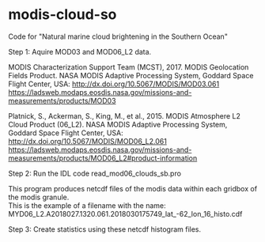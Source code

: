 # modis-cloud-so
Code for "Natural marine cloud brightening in the Southern Ocean"

Step 1:  Aquire MOD03 and MOD06_L2 data.

MODIS Characterization Support Team (MCST), 2017. MODIS Geolocation Fields Product. NASA MODIS Adaptive Processing System, Goddard Space Flight Center, USA: http://dx.doi.org/10.5067/MODIS/MOD03.061
https://ladsweb.modaps.eosdis.nasa.gov/missions-and-measurements/products/MOD03

Platnick, S., Ackerman, S., King, M., et al., 2015. MODIS Atmosphere L2 Cloud Product (06_L2). NASA MODIS Adaptive Processing System, Goddard Space Flight Center, USA: http://dx.doi.org/10.5067/MODIS/MOD06_L2.061
https://ladsweb.modaps.eosdis.nasa.gov/missions-and-measurements/products/MOD06_L2#product-information

Step 2:  Run the IDL code read_mod06_clouds_sb.pro

This program produces netcdf files of the modis data within each gridbox of the modis granule.  
This is the example of a filename with the name: MYD06_L2.A2018027.1320.061.2018030175749_lat_-62_lon_16_histo.cdf

Step 3:  Create statistics using these netcdf histogram files.



